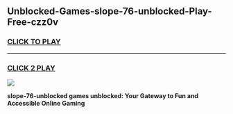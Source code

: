 
## Unblocked-Games-slope-76-unblocked-Play-Free-czz0v
<h3>
<a href="https://premium76.site?title=slope-76-unblocked&ref=17A">CLICK TO PLAY</a></h3>
<hr>

<h3>
<a href="https://premium76.site?title=slope-76-unblocked&ref=17A">CLICK 2 PLAY</a>
  
</h3>

<a href="https://premium76.site?title=slope-76-unblocked&ref=17A"><img src="https://clearcache.store/games.png"></a>


**slope-76-unblocked games unblocked: Your Gateway to Fun and Accessible Online Gaming**
